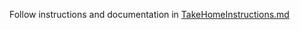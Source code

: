 Follow instructions and documentation in [TakeHomeInstructions.md](https://github.com/ishank26/TakeHomeCrisisText/blob/main/TakeHomeInstructions.md)
